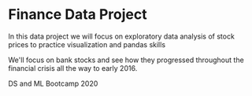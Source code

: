 # Finance Data Project

In this data project we will focus on exploratory data analysis of stock prices to practice visualization and pandas skills

We'll focus on bank stocks and see how they progressed throughout the financial crisis all the way to early 2016.

DS and ML Bootcamp 2020
